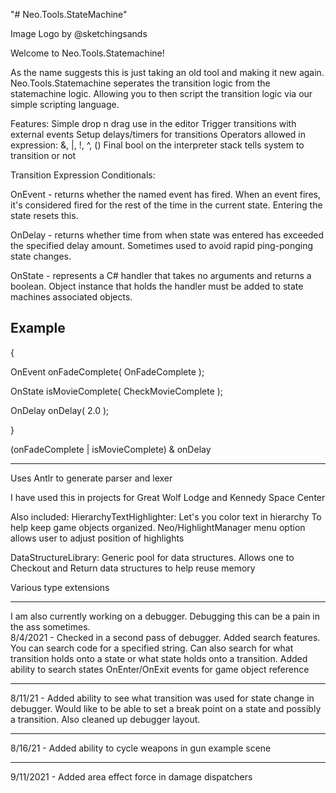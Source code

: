 "# Neo.Tools.StateMachine" 

Image Logo by @sketchingsands

Welcome to Neo.Tools.Statemachine!  

As the name suggests this is just taking an old tool and making it new again.  Neo.Tools.Statemachine seperates the transition logic from the statemachine logic.  Allowing
you to then script the transition logic via our simple scripting language.  

Features:
Simple drop n drag use in the editor
Trigger transitions with external events
Setup delays/timers for transitions
Operators allowed in expression: &, |, !, ^, ()
Final bool on the interpreter stack tells system to transition or not

Transition Expression Conditionals:

OnEvent - returns whether the named event has fired.  When an event fires, it's considered fired for the rest of the time in the current state.  Entering the state resets this.

OnDelay - returns whether time from when state was entered has exceeded the specified delay amount.  Sometimes used to avoid rapid ping-ponging state changes.

OnState - represents a C# handler that takes no arguments and returns a boolean.  Object instance that holds the handler must be added to state machines associated objects.

Example
-------------------------------------------------
{
   
   OnEvent onFadeComplete( OnFadeComplete );
   
   OnState isMovieComplete( CheckMovieComplete );
   
   OnDelay onDelay( 2.0 );
   
}

(onFadeComplete | isMovieComplete) & onDelay

-------------------------------------------------

Uses Antlr to generate parser and lexer

I have used this in projects for Great Wolf Lodge and Kennedy Space Center

Also included:
HierarchyTextHighlighter: 
Let's you color text in hierarchy
To help keep game objects organized.
Neo/HighlightManager menu option allows user to adjust position of highlights

DataStructureLibrary:
Generic pool for data structures.  Allows one to 
Checkout and Return data structures to help reuse memory

Various type extensions

------------------------------------------------
I am also currently working on a debugger.  Debugging this can be a pain in the ass sometimes.  
8/4/2021 - Checked in a second pass of debugger.  Added search features.  You can search code for a specified string.  Can also search for what transition holds onto a state or 
what state holds onto a transition.  Added ability to search states OnEnter/OnExit events for game object reference

------------------------------------------------
8/11/21 - Added ability to see what transition was used for state change in debugger.  Would like to be able to set a break point on a state and possibly a transition.
Also cleaned up debugger layout.

------------------------------------------------
8/16/21 - Added ability to cycle weapons in gun example scene

------------------------------------------------
9/11/2021 - Added area effect force in damage dispatchers
